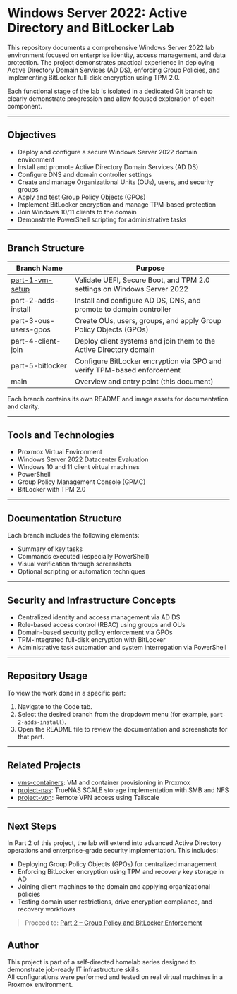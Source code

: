 

# Windows Server 2022: Active Directory and BitLocker Lab

This repository documents a comprehensive Windows Server 2022 lab environment focused on enterprise identity, access management, and data protection. The project demonstrates practical experience in deploying Active Directory Domain Services (AD DS), enforcing Group Policies, and implementing BitLocker full-disk encryption using TPM 2.0.

Each functional stage of the lab is isolated in a dedicated Git branch to clearly demonstrate progression and allow focused exploration of each component.

---

## Objectives

- Deploy and configure a secure Windows Server 2022 domain environment
- Install and promote Active Directory Domain Services (AD DS)
- Configure DNS and domain controller settings
- Create and manage Organizational Units (OUs), users, and security groups
- Apply and test Group Policy Objects (GPOs)
- Implement BitLocker encryption and manage TPM-based protection
- Join Windows 10/11 clients to the domain
- Demonstrate PowerShell scripting for administrative tasks

---

## Branch Structure

| Branch Name              | Purpose                                                                 |
|--------------------------|-------------------------------------------------------------------------|
| [part-1-vm-setup](https://github.com/Tariq-homelab/winserver-ad-bitlocker/tree/part-1-vm-setup) | Validate UEFI, Secure Boot, and TPM 2.0 settings on Windows Server 2022 |
| part-2-adds-install      | Install and configure AD DS, DNS, and promote to domain controller      |
| part-3-ous-users-gpos    | Create OUs, users, groups, and apply Group Policy Objects (GPOs)         |
| part-4-client-join       | Deploy client systems and join them to the Active Directory domain       |
| part-5-bitlocker         | Configure BitLocker encryption via GPO and verify TPM-based enforcement |
| main                     | Overview and entry point (this document)                                |

Each branch contains its own README and image assets for documentation and clarity.

---

## Tools and Technologies

- Proxmox Virtual Environment
- Windows Server 2022 Datacenter Evaluation
- Windows 10 and 11 client virtual machines
- PowerShell
- Group Policy Management Console (GPMC)
- BitLocker with TPM 2.0

---

## Documentation Structure

Each branch includes the following elements:

- Summary of key tasks
- Commands executed (especially PowerShell)
- Visual verification through screenshots
- Optional scripting or automation techniques

---

## Security and Infrastructure Concepts

- Centralized identity and access management via AD DS
- Role-based access control (RBAC) using groups and OUs
- Domain-based security policy enforcement via GPOs
- TPM-integrated full-disk encryption with BitLocker
- Administrative task automation and system interrogation via PowerShell

---

## Repository Usage

To view the work done in a specific part:

1. Navigate to the Code tab.
2. Select the desired branch from the dropdown menu (for example, `part-2-adds-install`).
3. Open the README file to review the documentation and screenshots for that part.

---

## Related Projects

- [vms-containers](https://github.com/Tariq-homelab/vms-containers): VM and container provisioning in Proxmox
- [project-nas](https://github.com/Tariq-homelab/project-nas): TrueNAS SCALE storage implementation with SMB and NFS
- [project-vpn](https://github.com/Tariq-homelab/project-vpn): Remote VPN access using Tailscale

---

## Next Steps

In Part 2 of this project, the lab will extend into advanced Active Directory operations and enterprise-grade security implementation. This includes:

- Deploying Group Policy Objects (GPOs) for centralized management  
- Enforcing BitLocker encryption using TPM and recovery key storage in AD  
- Joining client machines to the domain and applying organizational policies  
- Testing domain user restrictions, drive encryption compliance, and recovery workflows  

> Proceed to: [Part 2 – Group Policy and BitLocker Enforcement](https://github.com/your-username/winserver-ad-bitlocker/tree/part-2)


## Author

This project is part of a self-directed homelab series designed to demonstrate job-ready IT infrastructure skills.  
All configurations were performed and tested on real virtual machines in a Proxmox environment.